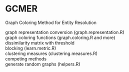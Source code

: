 # GCMER
Graph Coloring Method for Entity Resolution  

graph representation conversion (graph.representation.R)  
graph coloring functions (graph.coloring.R and more)  
dissimilarity matrix with threshold  
blocking (learn.metric.R)  
clustering measures (clustering.measures.R)  
competing methods  
generate random graphs (helpers.R)  
